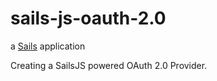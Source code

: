 # sails-js-oauth-2.0

a [Sails](http://sailsjs.org) application

Creating a SailsJS powered OAuth 2.0 Provider.